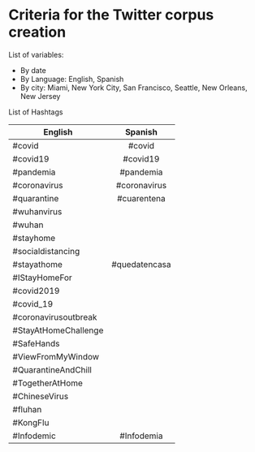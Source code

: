 # Criteria for the Twitter corpus creation 

List of variables: 

* By date
* By Language: English, Spanish
* By city: Miami, New York City, San Francisco, Seattle, New Orleans, New Jersey

List of Hashtags 

| English       | Spanish       | 
| ------------- |:-------------:| 
| #covid        | #covid        | 
| #covid19      | #covid19      |  
| #pandemia     | #pandemia     | 
| #coronavirus  | #coronavirus  |
| #quarantine   | #cuarentena   |
| #wuhanvirus   |               |
| #wuhan        |               |
| #stayhome     |               |
| #socialdistancing           |
| #stayathome   | #quedatencasa |
| #IStayHomeFor |               |
| #covid2019    |               |
| #covid_19     |               |
| #coronavirusoutbreak          |
| #StayAtHomeChallenge          |
| #SafeHands    |               |
| #ViewFromMyWindow             |
| #QuarantineAndChill           |
| #TogetherAtHome               |
| #ChineseVirus |               |
| #fluhan       |               |
| #KongFlu      |               |
|  #Infodemic   |  #Infodemia   |           

